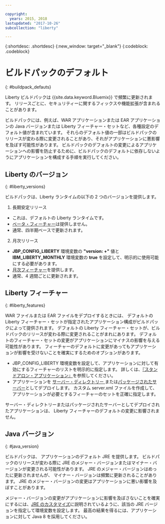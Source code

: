 ```yaml
---

copyright:
  years: 2015, 2018
lastupdated: "2017-10-26"
subcollection: "liberty"

---
```


{:shortdesc: .shortdesc}
{:new_window: target="_blank"}
{:codeblock: .codeblock}

# ビルドパックのデフォルト
{: #buildpack_defauts}

Liberty ビルドパックは {{site.data.keyword.Bluemix}} で頻繁に更新されます。 リリースごとに、セキュリティーに関するフィックスや機能拡張が含まれることがあります。

ビルドパックには、例えば、WAR アプリケーションまたは EAR アプリケーションの Java バージョンまたは Liberty フィーチャー・セットなど、各種設定のデフォルト値が含まれています。 それらのデフォルト値の一部はビルドパックのリリースが変わる際に変更されることがあり、それがアプリケーションに悪影響を及ぼす可能性があります。 ビルドパックのデフォルトの変更によるアプリケーションへの影響を防止するために、ビルドパックのデフォルトに依存しないようにアプリケーションを構成する手順を実行してください。

## Liberty のバージョン
{: #liberty_versions}

ビルドパックは、Liberty ランタイムの以下の 2 つのバージョンを提供します。
1. 長期安定リリース
  * これは、デフォルトの Liberty ランタイムです。
  * [ベータ・フィーチャー](/docs/runtimes/liberty/usingBetaFeatures.html)は提供しません。
  * 通常、四半期ベースで更新されます。

2. 月次リリース
  * **JBP_CONFIG_LIBERTY** 環境変数の **"version: +"** 値と **IBM_LIBERTY_MONTHLY** 環境変数の **true** を設定して、明示的に使用可能にする必要があります。
  * [月次フィーチャー](/docs/runtimes/liberty/usingMonthlyRuntime.html)を提供します。
  * 通常、4 週間ごとに更新されます。

## Liberty フィーチャー
{: #liberty_features}

WAR ファイルまたは EAR ファイルをデプロイするときには、
デフォルトの Liberty フィーチャー・セットが指定されたアプリケーション構成がビルドパックによって提供されます。 デフォルトの Liberty フィーチャー・セットが、ビルドパックのリリースが変わる際に変更されることがまれにあります。 デフォルトのフィーチャー・セットの変更がアプリケーションにマイナスの影響を与える可能性があります。 フィーチャーのデフォルトに変更があってもアプリケーションが影響を受けないことを確実にするためのオプションがあります。

* JBP_CONFIG_LIBERTY 環境変数を設定して、アプリケーションに対して有効にするフィーチャーのリストを明示的に指定します。 詳しくは、[『スタンドアロン・アプリケーション』](/docs/runtimes/liberty/optionsForPushing.html#stand_alone_apps)を参照してください。
* アプリケーションを [サーバー・ディレクトリー
](/docs/runtimes/liberty/optionsForPushing.html#server_directory)または[パッケージされたサーバー](/docs/runtimes/liberty/optionsForPushing.html#packaged_server)としてデプロイします。 カスタム server.xml ファイルを作成して、
アプリケーションが必要とするフィーチャーのセットを正確に指定します。

サーバー・ディレクトリーまたはパッケージされたサーバーとしてデプロイされたアプリケーションは、
Liberty フィーチャーのデフォルトの変更に影響されません。

## Java バージョン
{: #java_version}

ビルドパックは、
アプリケーションのデフォルト JRE を提供します。 ビルドパックのリリースが変わる際に JRE のメジャー・バージョンまたはマイナー・バージョンが変更される可能性があります。 JRE のメジャー・バージョンはめったに更新されませんが、
マイナー・バージョンは頻繁に更新されることがあります。 JRE のメジャー・バージョンの変更はアプリケーションに悪い影響を及ぼすことがあります。

メジャー・バージョンの変更がアプリケーションに影響を及ぼさないことを確実にするには、[JRE のカスタマイズ](/docs/runtimes/liberty/customizingJRE.html)に説明されているように、該当の JRE バージョンを指定して環境変数を設定します。 最高の結果を得るには、アプリケーションに対して Java 8 を採用してください。
